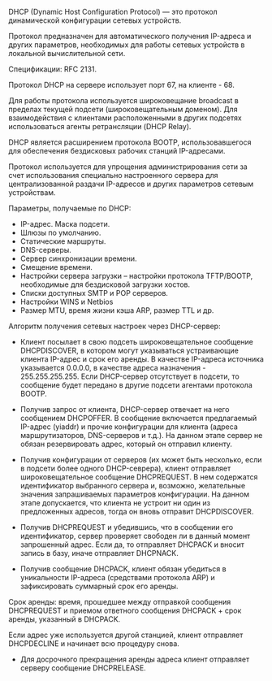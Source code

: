 DHCP (Dynamic Host Configuration Protocol) — это протокол динамической конфигурации сетевых устройств.

Протокол предназначен для автоматического получения IP-адреса и других параметров, необходимых для работы сетевых устройств в локальной вычислительной сети.

Спецификации: RFC 2131.

Протокол DHCP на сервере использует порт 67, на клиенте - 68.

Для работы протокола используется широковещание broadcast в пределах текущей подсети (широковещательным доменом). Для взаимодействия с клиентами расположенными в других подсетях использоваться агенты ретрансляции (DHCP Relay).

DHCP является расширением протокола BOOTP, использовавшегося для обеспечения бездисковых рабочих станций IP-адресами.

Протокол используется для упрощения администрирования сети за счет использования специально настроенного сервера для централизованной раздачи IP-адресов и других параметров сетевым устройствам.

Параметры, получаемые по DHCP:

* IP-адрес. Маска подсети.
* Шлюзы по умолчанию.
* Статические маршруты.
* DNS-серверы.
* Сервер синхронизации времени.
* Смещение времени.
* Настройки сервера загрузки – настройки протокола TFTP/BOOTP, необходимые для бездисковой загрузки хостов.
* Списки доступных SMTP и POP серверов.
* Настройки WINS и Netbios
* Размер MTU, время жизни кэша ARP, размер TTL и др.

Алгоритм получения сетевых настроек через DHCP-сервер:

* Клиент посылает в свою подсеть широковещательное сообщение DHCPDISCOVER, в котором могут указываться устраивающие клиента IP-адрес и срок его аренды. В качестве IP-адреса источника указывается 0.0.0.0, в качестве адреса назначения - 255.255.255.255. Если DHCP-сервер отсутствует в подсети, то сообщение будет передано в другие подсети агентами протокола BOOTP.

* Получив запрос от клиента, DHCP-сервер отвечает на него сообщением DHCPOFFER. В сообщение включается предлагаемый IP-адрес (yiaddr) и прочие конфигурации для клиента (адреса маршрутизаторов, DNS-серверов и т.д.). На данном этапе сервер не обязан резервировать адрес, который он отправил клиенту.

* Получив конфигурации от серверов (их может быть несколько, если в подсети более одного DHCP-севрера), клиент отправляет широковещательное сообщение DHCPREQUEST. В нем содержатся идентификатор выбранного сервера и, возможно, желательные значения запрашиваемых параметров конфигурации. На данном этапе допускается, что клиента не устроит ни один из предложенных адресов, тогда он вновь отправит DHCPDISCOVER.

* Получив DHCPREQUEST и убедившись, что в сообщении его идентификатор, сервер проверяет свободен ли в данный момент запрошенный адрес. Если да, то отправляет DHCPACK и вносит запись в базу, иначе отправляет DHCPNACK.

* Получив сообщение DHCPACK, клиент обязан убедиться в уникальности IP-адреса (средствами протокола ARP) и зафиксировать суммарный срок его аренды.

Срок аренды: время, прошедшее между отправкой сообщения DHCPREQUEST и приемом ответного сообщения DHCPACK + срок аренды, указанный в DHCPACK.

Если адрес уже используется другой станцией, клиент отправляет DHCPDECLINE и начинает всю процедуру снова.

* Для досрочного прекращения аренды адреса клиент отправляет серверу сообщение DHCPRELEASE.
